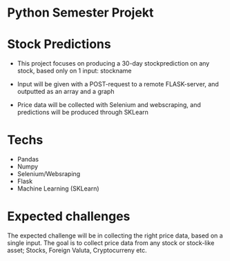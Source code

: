 # Python Semester Projekt

# Stock Predictions
- This project focuses on producing a 30-day stockprediction on any stock, based only on 1 input: stockname

- Input will be given with a POST-request to a remote FLASK-server, and outputted as an array and a graph

- Price data will be collected with Selenium and webscraping, and predictions will be produced through SKLearn

# Techs
- Pandas
- Numpy
- Selenium/Websraping
- Flask
- Machine Learning (SKLearn)

# Expected challenges
The expected challenge will be in collecting the right price data, based on a single input. The goal is to collect price data from any stock or stock-like asset; Stocks, Foreign Valuta, Cryptocurreny etc.
